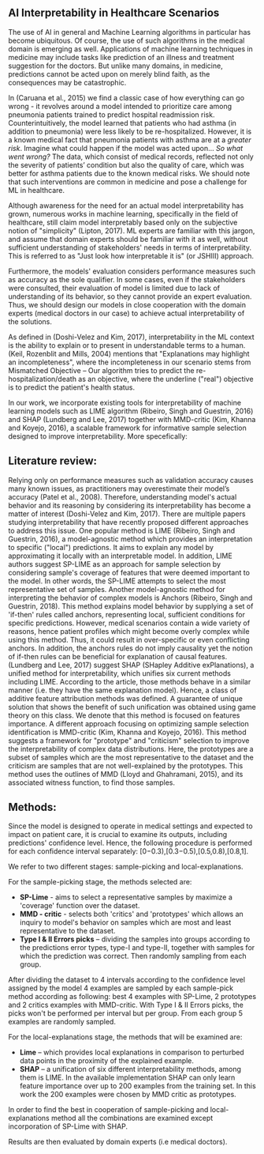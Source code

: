 ## AI Interpretability in Healthcare Scenarios

The use of AI in general and Machine Learning algorithms in particular has become ubiquitous. Of course, the use of such algorithms in the medical domain is emerging as well. Applications of machine learning techniques in medicine may include tasks like prediction of an illness and treatment suggestion for the doctors. But unlike many domains, in medicine, predictions cannot be acted upon on merely blind faith, as the consequences may be catastrophic.

In (Caruana et al., 2015) we find a classic case of how everything can go wrong - it revolves around a model intended to prioritize care among pneumonia patients trained to predict hospital readmission risk. Counterintuitively, the model learned that patients who had asthma (in addition to pneumonia) were less likely to be re-hospitalized. However, it is a known medical fact that pneumonia patients with asthma are at a *greater risk*. Imagine what could happen if the model was acted upon... 
*So what went wrong?* The data, which consist of medical records, reflected not only the severity of patients’ condition but also the quality of care, which was better for asthma patients due to the known medical risks.
We should note that such interventions are common in medicine and pose a challenge for ML in healthcare.

Although awareness for the need for an actual model interpretability has grown, numerous works in machine learning, specifically in the field of healthcare, still claim model interpretably based only on the subjective notion of "simplicity" (Lipton, 2017). ML experts are familiar with this jargon, and assume that domain experts should be familiar with it as well, without sufficient understanding of stakeholders' needs in terms of interpretability. This is referred to as "Just look how interpretable it is" (or JSHIII) approach.

Furthermore, the models' evaluation considers performance measures such as accuracy as the sole qualifier. In some cases, even if the stakeholders were consulted, their evaluation of model is limited due to lack of understanding of its behavior, so they cannot provide an expert evaluation. Thus, we should design our models in close cooperation with the domain experts (medical doctors in our case) to achieve actual interpretability of the solutions.

As defined in (Doshi-Velez and Kim, 2017), interpretability in the ML context is the ability to explain or to present in understandable terms to a human. (Keil, Rozenblit and Mills, 2004) mentions that "Explanations may highlight an incompleteness", where the incompleteness in our scenario stems from Mismatched Objective – Our algorithm tries to predict the re-hospitalization/death as an objective, where the underline ("real") objective is to predict the patient's health status.

In our work, we incorporate existing tools for interpretability of machine learning models such as LIME algorithm (Ribeiro, Singh and Guestrin, 2016) and SHAP (Lundberg and Lee, 2017) together with MMD-critic (Kim, Khanna and Koyejo, 2016), a scalable framework for informative sample selection designed to improve interpretability. More specefically: 

## Literature review:
Relying only on performance measures such as validation accuracy causes many known issues, as practitioners may overestimate their model’s accuracy (Patel et al., 2008). Therefore, understanding model's actual behavior and its reasoning by considering its interpretability has become a matter of interest (Doshi-Velez and Kim, 2017).
There are multiple papers studying interpretability that have recently proposed different approaches to address this issue. One popular method is LIME (Ribeiro, Singh and Guestrin, 2016), a model-agnostic method which provides an interpretation to specific ("local") predictions. It aims to explain any model by approximating it locally with an interpretable model. In addition, LIME authors suggest SP-LIME as an approach for sample selection by considering sample's coverage of features that were deemed important to the model. In other words, the SP-LIME attempts to select the most representative set of samples.
Another model-agnostic method for interpreting the behavior of complex models is Anchors (Ribeiro, Singh and Guestrin, 2018). This method explains model behavior by supplying a set of 'if-then' rules called anchors, representing local, sufficient conditions for specific predictions. However, medical scenarios contain a wide variety of reasons, hence patient profiles which might become overly complex while using this method. Thus, it could result in over-specific or even conflicting anchors.
In addition, the anchors rules do not imply causality yet the notion of if-then rules can be beneficial for explanation of causal features.
(Lundberg and Lee, 2017) suggest SHAP (SHapley Additive exPlanations), a unified method for interpretability, which unifies six current methods including LIME. According to the article, those methods behave in a similar manner (i.e. they have the same explanation model).
Hence, a class of additive feature attribution methods was defined. A guarantee of unique solution that shows the benefit of such unification was obtained using game theory on this class. We denote that this method is focused on features importance.
A different approach focusing on optimizing sample selection identification is MMD-critic (Kim, Khanna and Koyejo, 2016). This method suggests a framework for "prototype" and "criticism" selection to improve the interpretability of complex data distributions. Here, the prototypes are a subset of samples which are the most representative to the dataset and the criticism are samples that are not well-explained by the prototypes.
This method uses the outlines of MMD (Lloyd and Ghahramani, 2015), and its associated witness function, to find those samples.

## Methods:
Since the model is designed to operate in medical settings and expected to impact on patient care, it is crucial to examine its outputs, including predictions' confidence level. Hence, the following procedure is performed for each confidence interval separately:
[0−0.3),[0.3−0.5),[0.5,0.8),[0.8,1].

We refer to two different stages: sample-picking and local-explanations.

For the sample-picking stage, the methods selected are: 

-  **SP-Lime** - aims to select a representative samples by maximize a 'coverage' function over the dataset.
- **MMD - critic** - selects both 'critics' and 'prototypes' which allows an inquiry to model's behavior on samples which are most and least representative to the dataset.
-  **Type I & II Errors picks** – dividing the samples into groups according to the predictions error types, type-I and type-II, together with samples for which the prediction was correct. Then randomly sampling from each group.

After dividing the dataset to 4 intervals according to the confidence level assigned by the model 4 examples are sampled by each sample-pick method according as following: best 4 examples with SP-Lime, 2 prototypes and 2 critics examples with MMD-critic. With Type I & II Errors picks, the picks won't be performed per interval but per group. From each group 5 examples are randomly sampled.

For the local-explanations stage, the methods that will be examined are:
- **Lime** – which provides local explanations in comparison to perturbed data points in the proximity of the explained example.
- **SHAP** – a unification of six different interpretability methods, among them is LIME. In the available implementation SHAP can only learn feature importance over up to 200 examples from the training set. In this work the 200 examples were chosen by MMD critic as prototypes.

In order to find the best in cooperation of sample-picking and local-explanations method all the combinations are examined except incorporation of SP-Lime with SHAP.

Results are then evaluated by domain experts (i.e medical doctors).
 
 

